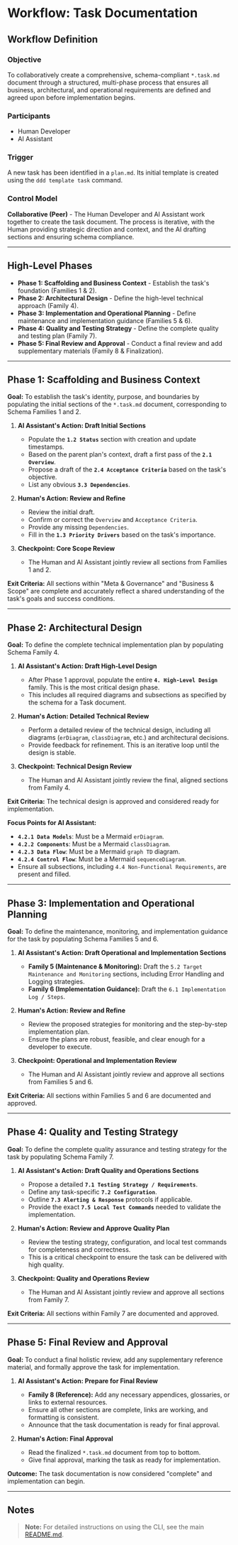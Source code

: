 # Workflow: Task Documentation

## Workflow Definition

### Objective

To collaboratively create a comprehensive, schema-compliant `*.task.md` document through a structured, multi-phase process that ensures all business, architectural, and operational requirements are defined and agreed upon before implementation begins.

### Participants

- Human Developer
- AI Assistant

### Trigger

A new task has been identified in a `plan.md`. Its initial template is created using the `ddd template task` command.

### Control Model

**Collaborative (Peer)** - The Human Developer and AI Assistant work together to create the task document. The process is iterative, with the Human providing strategic direction and context, and the AI drafting sections and ensuring schema compliance.

---

## High-Level Phases

- **Phase 1: Scaffolding and Business Context** - Establish the task's foundation (Families 1 & 2).
- **Phase 2: Architectural Design** - Define the high-level technical approach (Family 4).
- **Phase 3: Implementation and Operational Planning** - Define maintenance and implementation guidance (Families 5 & 6).
- **Phase 4: Quality and Testing Strategy** - Define the complete quality and testing plan (Family 7).
- **Phase 5: Final Review and Approval** - Conduct a final review and add supplementary materials (Family 8 & Finalization).

---

## Phase 1: Scaffolding and Business Context

**Goal:** To establish the task's identity, purpose, and boundaries by populating the initial sections of the `*.task.md` document, corresponding to Schema Families 1 and 2.

1.  **AI Assistant's Action: Draft Initial Sections**

    - Populate the **`1.2 Status`** section with creation and update timestamps.
    - Based on the parent plan's context, draft a first pass of the **`2.1 Overview`**.
    - Propose a draft of the **`2.4 Acceptance Criteria`** based on the task's objective.
    - List any obvious **`3.3 Dependencies`**.

2.  **Human's Action: Review and Refine**

    - Review the initial draft.
    - Confirm or correct the `Overview` and `Acceptance Criteria`.
    - Provide any missing `Dependencies`.
    - Fill in the **`1.3 Priority Drivers`** based on the task's importance.

3.  **Checkpoint: Core Scope Review**
    - The Human and AI Assistant jointly review all sections from Families 1 and 2.

**Exit Criteria:** All sections within "Meta & Governance" and "Business & Scope" are complete and accurately reflect a shared understanding of the task's goals and success conditions.

---

## Phase 2: Architectural Design

**Goal:** To define the complete technical implementation plan by populating Schema Family 4.

1.  **AI Assistant's Action: Draft High-Level Design**

    - After Phase 1 approval, populate the entire **`4. High-Level Design`** family. This is the most critical design phase.
    - This includes all required diagrams and subsections as specified by the schema for a Task document.

2.  **Human's Action: Detailed Technical Review**

    - Perform a detailed review of the technical design, including all diagrams (`erDiagram`, `classDiagram`, etc.) and architectural decisions.
    - Provide feedback for refinement. This is an iterative loop until the design is stable.

3.  **Checkpoint: Technical Design Review**
    - The Human and AI Assistant jointly review the final, aligned sections from Family 4.

**Exit Criteria:** The technical design is approved and considered ready for implementation.

**Focus Points for AI Assistant:**

- **`4.2.1 Data Models`**: Must be a Mermaid `erDiagram`.
- **`4.2.2 Components`**: Must be a Mermaid `classDiagram`.
- **`4.2.3 Data Flow`**: Must be a Mermaid `graph TD` diagram.
- **`4.2.4 Control Flow`**: Must be a Mermaid `sequenceDiagram`.
- Ensure all subsections, including `4.4 Non-Functional Requirements`, are present and filled.

---

## Phase 3: Implementation and Operational Planning

**Goal:** To define the maintenance, monitoring, and implementation guidance for the task by populating Schema Families 5 and 6.

1.  **AI Assistant's Action: Draft Operational and Implementation Sections**

    - **Family 5 (Maintenance & Monitoring):** Draft the `5.2 Target Maintenance and Monitoring` sections, including Error Handling and Logging strategies.
    - **Family 6 (Implementation Guidance):** Draft the `6.1 Implementation Log / Steps`.

2.  **Human's Action: Review and Refine**

    - Review the proposed strategies for monitoring and the step-by-step implementation plan.
    - Ensure the plans are robust, feasible, and clear enough for a developer to execute.

3.  **Checkpoint: Operational and Implementation Review**
    - The Human and AI Assistant jointly review and approve all sections from Families 5 and 6.

**Exit Criteria:** All sections within Families 5 and 6 are documented and approved.

---

## Phase 4: Quality and Testing Strategy

**Goal:** To define the complete quality assurance and testing strategy for the task by populating Schema Family 7.

1.  **AI Assistant's Action: Draft Quality and Operations Sections**

    - Propose a detailed **`7.1 Testing Strategy / Requirements`**.
    - Define any task-specific **`7.2 Configuration`**.
    - Outline **`7.3 Alerting & Response`** protocols if applicable.
    - Provide the exact **`7.5 Local Test Commands`** needed to validate the implementation.

2.  **Human's Action: Review and Approve Quality Plan**

    - Review the testing strategy, configuration, and local test commands for completeness and correctness.
    - This is a critical checkpoint to ensure the task can be delivered with high quality.

3.  **Checkpoint: Quality and Operations Review**
    - The Human and AI Assistant jointly review and approve all sections from Family 7.

**Exit Criteria:** All sections within Family 7 are documented and approved.

---

## Phase 5: Final Review and Approval

**Goal:** To conduct a final holistic review, add any supplementary reference material, and formally approve the task for implementation.

1.  **AI Assistant's Action: Prepare for Final Review**

    - **Family 8 (Reference):** Add any necessary appendices, glossaries, or links to external resources.
    - Ensure all other sections are complete, links are working, and formatting is consistent.
    - Announce that the task documentation is ready for final approval.

2.  **Human's Action: Final Approval**
    - Read the finalized `*.task.md` document from top to bottom.
    - Give final approval, marking the task as ready for implementation.

**Outcome:** The task documentation is now considered "complete" and implementation can begin.

---

## Notes

> **Note:** For detailed instructions on using the CLI, see the main [README.md](../../README.md).
